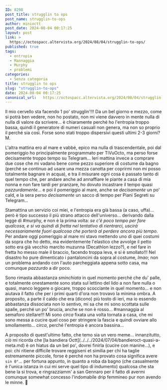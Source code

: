 ```yaml
---
ID: 8298
post_title: strugglin to ops
post_name: strugglin-to-ops
author: minioctt
post_date: 2024-08-04 00:17:25
layout: post
link: >
  https://octospacc.altervista.org/2024/08/04/strugglin-to-ops/
published: true
tags:
  - entropia
  - Mannaggia
  - Murphy
  - problemi
categories:
  - Senza categoria
title: strugglin to ops
slug: "strugglin-to-ops"
date: 2024-08-04 00:17:25
canonical_url:   https://octospacc.altervista.org/2024/08/04/strugglin-to-ops/
---
```

<!-- wp:paragraph -->
<p markdown="1">Il mio cervello sta facendo 1 po' strugglin'!!! Da un bel giorno e mezzo, come si potrà ben vedere, non ho postato, non mi viene davvero in mente nulla di nulla di valore da scrivere... è chiaramente perché ho l'entropia troppo bassa, quindi il generatore di numeri casuali non genera, ma non so proprio il perché sia così. Forse sono stati troppo dispersivi questi ultimi 2-3 giorni? M.</p>
<!-- /wp:paragraph -->

<!-- wp:paragraph -->
<p markdown="1">L'altra mattina ero al mare e vabbé, epico ma nulla di trascendentale, poi dal pomeriggio ho principalmente programmato per TiVuOcto, ma perso forse decisamente troppo tempo su Telegram... Ieri mattina invece a comprare due cose che mi vadano bene come pezzo superiore di costume da bagno (perché se continuo ad usare una mezza canotta per coprirmi non mi posso totalmente bagnare in acqua), e tra il misurare ogni cosa è passato tanto di quel tempo che, per andare anche ad annaffiare le piante a casa di mia nonna e non fare tardi per pranzare, ho dovuto incastrare il tempo quasi <em>pazzurdamente</em>... e poi il pomeriggio al mare, anche se <em>decisamente</em> un po' cald, e la sera perso <em>decisamente</em> un sacco di tempo per Piani Segreti su Telegram...</p>
<!-- /wp:paragraph -->

<!-- wp:paragraph -->
<p markdown="1">Stamattina un servizio coi miei, e l'entropia era già bassa (a caso, uffa)... però è tipo successo il più strano attacco dell'universo... derivando dalla legge di #murphy, e non è la prima volta: <em>se c'è poco tempo per fare qualcosa, e si va quindi di fretta nel tentativo di rientrarci, uscirà necessariamente fuori qualcosa che porterà al perdere ancora più tempo</em>. Per andare oggi pomeriggio al mare mi stavo mettendo uno di quei costumi da sopra che ho detto, ma evidentemente l'elastico che avvolge il petto sotto era già vecchio marcito muzunna (Decathlon lezzo?), e nel fare in fretta ho messo male il braccio, facendo troppa leva, e si è smollato!!! Nel disastro ho pure dimenticato i pantaloncini da sopra al costume, <em>lmao</em>; non un problema andando con l'auto parcheggiata appena sotto casa, ma comunque <em>pazzurdo</em> a dir poco.</p>
<!-- /wp:paragraph -->

<!-- wp:paragraph -->
<p markdown="1">Sono rimasta abbastanza <em>sminchiata</em> in quel momento perché che du' palle, e totalmente onestamente sono stata sul lettino del lido a non fare nulla o quasi, manco leggere o giocare, troppo scocciante in quel momento... e non aiutava il fatto che per i primi quarti d'ora non trovavo la minima ombra. A proposito, a parte il caldo che era (dicono) più tosto di ieri, ma io essendo abbastanza dissociata non lo sentivo, mi sa che mi sono scottata sulle spalle, perché un po' brucia, anche se non è rosso... #mannaggia al semaforo stellare!!! Mi sono <em>circa</em> fixata una volta tornata a casa, che mi sono messa a cucire quel coso per stringere la fascia e quindi ovviare allo smollamento... <em>circa</em>, perché l'entropia è ancora bassina...</p>
<!-- /wp:paragraph -->

<!-- wp:paragraph -->
<p markdown="1">A proposito di quest'ultimo fatto, che temo sia un vero meme... innanzitutto, ciò mi ricorda che [la bandiera Octt](../../../2024/07/04/bandieroct-quasi-a-meta.md) è on hiatus da un bel po', dovrei finirla (cucire con manine...), e poi: chi ritiene difficile trovare reggiseni et similia per chi ha taglie estremamente piccole, forse è perché non ha provato cosa significa avere <code>sin 0°</code>... per fortuna appunto, in quanto a roba da bagno (che casualmente è l'unica istanza in cui mi serve quel tipo di indumento) qualcosa che sta bene la si trova, e ringrazziamm' a san Gennaro per il fatto di avermi comunque somewhat concesso l'indomabile drip femmineo pur non avendo le minne. 🙏️</p>
<!-- /wp:paragraph -->